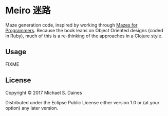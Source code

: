# Meiro 迷路

Maze generation code, inspired by working through [Mazes for
Programmers](https://pragprog.com/book/jbmaze/mazes-for-programmers).
Because the book leans on Object Oriented designs (coded in Ruby), much of this
is a re-thinking of the approaches in a Clojure style.

## Usage

FIXME

## License

Copyright © 2017 Michael S. Daines

Distributed under the Eclipse Public License either version 1.0 or (at
your option) any later version.
